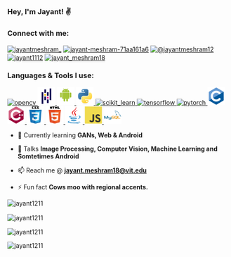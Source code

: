 <h3>Hey, I'm Jayant! ✌️ </h3>
  
<h3 align="left">Connect with me:</h3>
<p align="left">
<a href="https://twitter.com/jayantmeshram_" target="blank"><img align="center" src="https://raw.githubusercontent.com/rahuldkjain/github-profile-readme-generator/master/src/images/icons/Social/twitter.svg" alt="jayantmeshram_" height="30" width="40" /></a>
<a href="https://linkedin.com/in/jayant-meshram-71aa161a6" target="blank"><img align="center" src="https://raw.githubusercontent.com/rahuldkjain/github-profile-readme-generator/master/src/images/icons/Social/linked-in-alt.svg" alt="jayant-meshram-71aa161a6" height="30" width="40" /></a>
<a href="https://medium.com/@jayantmeshram12" target="blank"><img align="center" src="https://raw.githubusercontent.com/rahuldkjain/github-profile-readme-generator/master/src/images/icons/Social/medium.svg" alt="@jayantmeshram12" height="30" width="40" /></a>
<a href="https://www.codechef.com/users/jayant1112" target="blank"><img align="center" src="https://cdn.jsdelivr.net/npm/simple-icons@3.1.0/icons/codechef.svg" alt="jayant1112" height="30" width="40" /></a>
<a href="https://www.hackerrank.com/jayant_meshram18" target="blank"><img align="center" src="https://raw.githubusercontent.com/rahuldkjain/github-profile-readme-generator/master/src/images/icons/Social/hackerrank.svg" alt="jayant_meshram18" height="30" width="40" /></a>
</p>

<h3 align="left">Languages & Tools I use:</h3>
<p align="left"> <a href="https://opencv.org/" target="_blank" rel="noreferrer"> <img src="https://www.vectorlogo.zone/logos/opencv/opencv-icon.svg" alt="opencv" width="40" height="40"/> </a> <a href="https://pandas.pydata.org/" target="_blank" rel="noreferrer"> <img src="https://raw.githubusercontent.com/devicons/devicon/2ae2a900d2f041da66e950e4d48052658d850630/icons/pandas/pandas-original.svg" alt="pandas" width="40" height="40"/> </a>  <a href="https://developer.android.com" target="_blank" rel="noreferrer"> <img src="https://raw.githubusercontent.com/devicons/devicon/master/icons/android/android-original-wordmark.svg" alt="android" width="40" height="40"/> </a> <a href="https://www.python.org" target="_blank" rel="noreferrer"> <img src="https://raw.githubusercontent.com/devicons/devicon/master/icons/python/python-original.svg" alt="python" width="40" height="40"/> </a> <a href="https://scikit-learn.org/" target="_blank" rel="noreferrer">  <img src="https://upload.wikimedia.org/wikipedia/commons/0/05/Scikit_learn_logo_small.svg" alt="scikit_learn" width="40" height="40"/>  </a> <a href="https://www.tensorflow.org" target="_blank" rel="noreferrer"> <img src="https://www.vectorlogo.zone/logos/tensorflow/tensorflow-icon.svg" alt="tensorflow" width="40" height="40"/> </a> <a href="https://pytorch.org/" target="_blank" rel="noreferrer"> <img src="https://www.vectorlogo.zone/logos/pytorch/pytorch-icon.svg" alt="pytorch" width="40" height="40"/> </a> <a href="https://reactjs.org/" target="_blank" rel="noreferrer"><a href="https://www.cprogramming.com/" target="_blank" rel="noreferrer"> <img src="https://raw.githubusercontent.com/devicons/devicon/master/icons/c/c-original.svg" alt="c" width="40" height="40"/> </a> <a href="https://www.w3schools.com/cpp/" target="_blank" rel="noreferrer"> <img src="https://raw.githubusercontent.com/devicons/devicon/master/icons/cplusplus/cplusplus-original.svg" alt="cplusplus" width="40" height="40"/> </a> <a href="https://www.w3schools.com/css/" target="_blank" rel="noreferrer"> <img src="https://raw.githubusercontent.com/devicons/devicon/master/icons/css3/css3-original-wordmark.svg" alt="css3" width="40" height="40"/> </a> <a href="https://www.w3.org/html/" target="_blank" rel="noreferrer"> <img src="https://raw.githubusercontent.com/devicons/devicon/master/icons/html5/html5-original-wordmark.svg" alt="html5" width="40" height="40"/> </a> <a href="https://www.java.com" target="_blank" rel="noreferrer"> <img src="https://raw.githubusercontent.com/devicons/devicon/master/icons/java/java-original.svg" alt="java" width="40" height="40"/> </a> <a href="https://developer.mozilla.org/en-US/docs/Web/JavaScript" target="_blank" rel="noreferrer"> <img src="https://raw.githubusercontent.com/devicons/devicon/master/icons/javascript/javascript-original.svg" alt="javascript" width="40" height="40"/> </a> <a href="https://www.mysql.com/" target="_blank" rel="noreferrer"> <img src="https://raw.githubusercontent.com/devicons/devicon/master/icons/mysql/mysql-original-wordmark.svg" alt="mysql" width="40" height="40"/> </a> </p>


- 🌱 Currently learning **GANs, Web & Android**

- 💬 Talks **Image Processing, Computer Vision, Machine Learning and Somtetimes Android**

- 📫 Reach me @ **jayant.meshram18@vit.edu**

- ⚡ Fun fact **Cows moo with regional accents.**


<p align="left"> <img src="https://komarev.com/ghpvc/?username=jayant1211&label=Profile%20views&color=0e75b6&style=flat" alt="jayant1211" /></p>
  
<p><img align="center" src="https://github-readme-stats.vercel.app/api?username=jayant1211&show_icons=true&locale=en" alt="jayant1211" /></p>

<p><img align="center" src="https://github-readme-streak-stats.herokuapp.com/?user=jayant1211&" alt="jayant1211" /></p>

<p><img align="left" src="https://github-readme-stats.vercel.app/api/top-langs?username=jayant1211&show_icons=true&locale=en&layout=compact" alt="jayant1211" /><br /></p>

